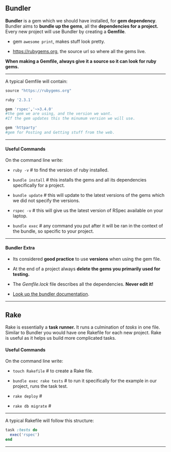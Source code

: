 ## Bundler

**Bundler** is a gem which we should have installed, for **gem dependency**. Bundler aims to **bundle up the gems**, all the **dependencies for a project.** Every new project will use Bundler by creating a **Gemfile**.  

* gem `awesome print`, makes stuff look pretty.

* https://rubygems.org, the source url so where all the gems live.

**When making a Gemfile, always give it a source so it can look for ruby gems.**

---
A typical Gemfile will contain:

```ruby
source "https://rubygems.org"

ruby '2.3.1'

gem 'rspec','~>3.4.0'
#the gem we are using, and the version we want.
#If the gem updates this the minumum version we will use.

gem 'httparty'
#gem for Posting and Getting stuff from the web.

```
---

#### Useful Commands

On the command line write:

* `ruby -v` # to find the version of ruby installed.

* `bundle install` # this installs the gems and all its
dependencies specifically for a project.

* `bundle update` # this will update to the latest versions of the gems which we did not specify the versions.

* `rspec -v` # this will give us the latest version of RSpec available on your laptop.

* `bundle exec` # any command you put after it will be ran in the context of the bundle, so specific to your project.

---
#### Bundler Extra

* Its considered **good practice** to use **versions** when using the gem file.

* At the end of a project always **delete the gems you primarily used for testing.**

* The *Gemfile.lock* file describes all the dependencies. **Never edit it!**

* [Look up the bundler documentation](bundler.io).

---

## Rake

Rake is essentially a **task runner.** It runs a culmination of *tasks* in one file. Similar to Bundler you would have one Rakefile for each new project. Rake is useful as it helps us build more complicated tasks.

#### Useful Commands

On the command line write:

* `touch Rakefile` # to create a Rake file.

* `bundle exec rake tests` # to run it specifically for the example in our project, runs the task test.

* `rake deploy` #

* `rake db migrate` #

---

A typical Rakefile will follow this structure:

```ruby
task :tests do
  exec('rspec')
end
```
---
